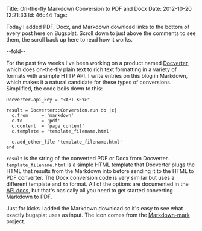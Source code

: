Title: On-the-fly Markdown Conversion to PDF and Docx
Date:  2012-10-20 12:21:33
Id:    46c44
Tags:  

Today I added PDF, Docx, and Markdown download links to the bottom of every post here on Bugsplat.
Scroll down to just above the comments to see them, the scroll back up here to read how it works.

--fold--

For the past few weeks I've been working on a product named [Docverter][], which does on-the-fly
plain text to rich text formatting in a variety of formats with a simple HTTP API. I write entries
on this blog in Markdown, which makes it a natural candidate for these types of conversions. Simplified,
the code boils down to this:

```
Docverter.api_key = "<API-KEY>"

result = Docverter::Conversion.run do |c|
  c.from     = 'markdown'
  c.to       = 'pdf'
  c.content  = 'page content'
  c.template = 'template_filename.html'

  c.add_other_file 'template_filename.html'
end
```

`result` is the string of the converted PDF or Docx from Docverter. `template_filename.html` is a simple HTML
template that Docverter plugs the HTML that results from the Markdown into before sending it to the HTML to PDF
converter. The Docx conversion code is very similar but uses a different template and `to` format. All of the options
are documented in the [API docs][], but that's basically all you need to get started converting Markdown to PDF.

Just for kicks I added the Markdown download so it's easy to see what exactly bugsplat uses as input. The icon comes
from the [Markdown-mark][] project.

[Docverter]: http://www.docverter.com
[API docs]: http://www.docverter.com/api.html
[Markdown-mark]: https://github.com/dcurtis/markdown-mark
